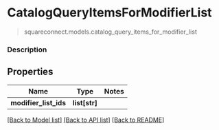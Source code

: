 # CatalogQueryItemsForModifierList
> squareconnect.models.catalog_query_items_for_modifier_list

### Description



## Properties
Name | Type | Notes
------------ | ------------- | -------------
**modifier_list_ids** | **list[str]** | 

[[Back to Model list]](../README.md#documentation-for-models) [[Back to API list]](../README.md#documentation-for-api-endpoints) [[Back to README]](../README.md)



